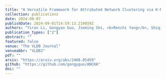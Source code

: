 ```yaml
---
title: "A Versatile Framework for Attributed Network Clustering via K-Nearest Neighbor Augmentation"
collection: publications
date: 2024-08-07
publishDate: 2024-09-01T14:59:13.219059Z
authors: "Yiran Li, Gongyao Guo, Jieming Shi, <b>Renchi Yang</b>, Shiqi Shen, Qing Li, Jun Luo"
publication_types: ["2"]
abstract: ""
featured: false
venue: "The VLDB Journal"
venueabbr: "VLDBJ"
pdf: ""
arxiv: "https://arxiv.org/abs/2408.05459"
github: "https://github.com/gongyguo/ANCKA"
doi: ""
---
```


